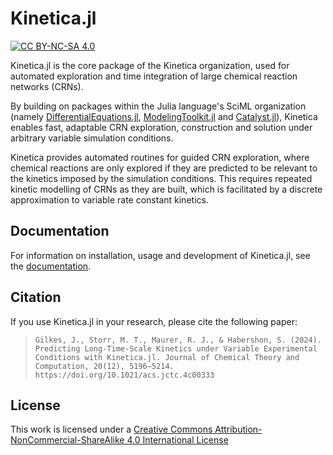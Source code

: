 # Kinetica.jl

[![CC BY-NC-SA 4.0][cc-by-nc-sa-shield]][cc-by-nc-sa]

Kinetica.jl is the core package of the Kinetica organization, used for automated exploration and time integration of large chemical reaction networks (CRNs).

By building on packages within the Julia language's SciML organization (namely [DifferentialEquations.jl](https://github.com/SciML/DifferentialEquations.jl), [ModelingToolkit.jl](https://github.com/SciML/ModelingToolkit.jl) and [Catalyst.jl](https://github.com/SciML/Catalyst.jl)), Kinetica enables fast, adaptable CRN exploration, construction and solution under arbitrary variable simulation conditions.

Kinetica provides automated routines for guided CRN exploration, where chemical reactions are only explored if they are predicted to be relevant to the kinetics imposed by the simulation conditions. This requires repeated kinetic modelling of CRNs as they are built, which is facilitated by a discrete approximation to variable rate constant kinetics.

## Documentation

For information on installation, usage and development of Kinetica.jl, see the [documentation](https://kinetica-jl.github.io/Kinetica.jl/stable/).

## Citation

If you use Kinetica.jl in your research, please cite the following paper:

> ```Gilkes, J., Storr, M. T., Maurer, R. J., & Habershon, S. (2024). Predicting Long-Time-Scale Kinetics under Variable Experimental Conditions with Kinetica.jl. Journal of Chemical Theory and Computation, 20(12), 5196–5214. https://doi.org/10.1021/acs.jctc.4c00333```

## License

This work is licensed under a [Creative Commons Attribution-NonCommercial-ShareAlike 4.0 International License][cc-by-nc-sa]

[cc-by-nc-sa]: http://creativecommons.org/licenses/by-nc-sa/4.0/
[cc-by-nc-sa-shield]: https://img.shields.io/badge/License-CC%20BY--NC--SA%204.0-lightgrey.svg